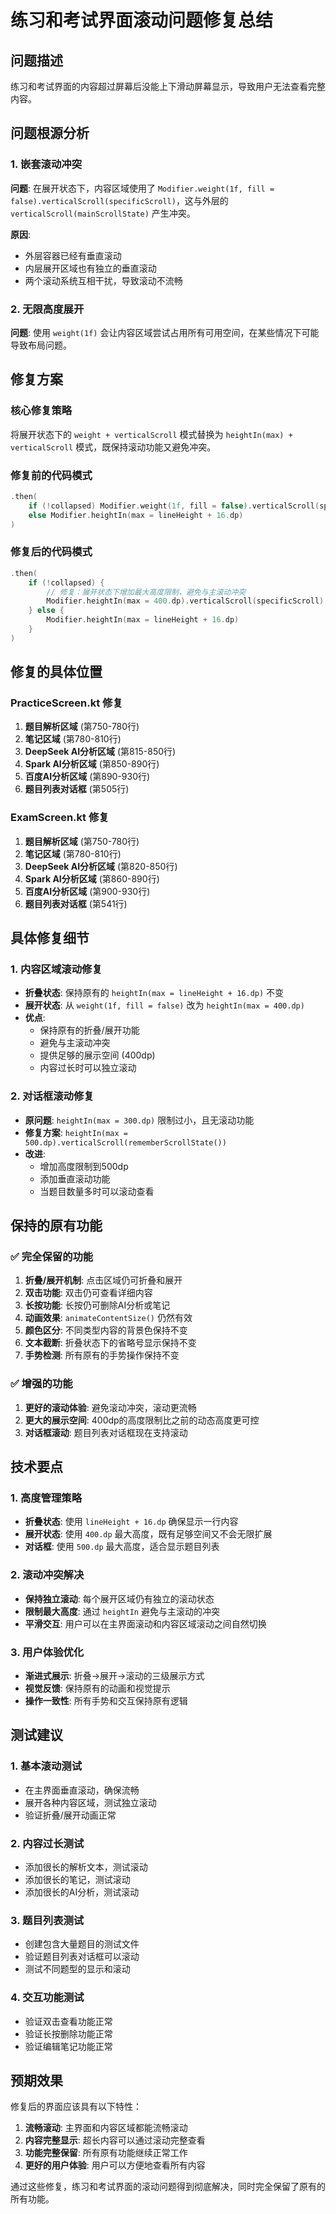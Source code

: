 # 练习和考试界面滚动问题修复总结

## 问题描述
练习和考试界面的内容超过屏幕后没能上下滑动屏幕显示，导致用户无法查看完整内容。

## 问题根源分析

### 1. 嵌套滚动冲突
**问题**: 在展开状态下，内容区域使用了 `Modifier.weight(1f, fill = false).verticalScroll(specificScroll)`，这与外层的 `verticalScroll(mainScrollState)` 产生冲突。

**原因**: 
- 外层容器已经有垂直滚动
- 内层展开区域也有独立的垂直滚动
- 两个滚动系统互相干扰，导致滚动不流畅

### 2. 无限高度展开
**问题**: 使用 `weight(1f)` 会让内容区域尝试占用所有可用空间，在某些情况下可能导致布局问题。

## 修复方案

### 核心修复策略
将展开状态下的 `weight + verticalScroll` 模式替换为 `heightIn(max) + verticalScroll` 模式，既保持滚动功能又避免冲突。

### 修复前的代码模式
```kotlin
.then(
    if (!collapsed) Modifier.weight(1f, fill = false).verticalScroll(specificScroll)
    else Modifier.heightIn(max = lineHeight + 16.dp)
)
```

### 修复后的代码模式
```kotlin
.then(
    if (!collapsed) {
        // 修复：展开状态下增加最大高度限制，避免与主滚动冲突
        Modifier.heightIn(max = 400.dp).verticalScroll(specificScroll)
    } else {
        Modifier.heightIn(max = lineHeight + 16.dp)
    }
)
```

## 修复的具体位置

### PracticeScreen.kt 修复
1. **题目解析区域** (第750-780行)
2. **笔记区域** (第780-810行)  
3. **DeepSeek AI分析区域** (第815-850行)
4. **Spark AI分析区域** (第850-890行)
5. **百度AI分析区域** (第890-930行)
6. **题目列表对话框** (第505行)

### ExamScreen.kt 修复
1. **题目解析区域** (第750-780行)
2. **笔记区域** (第780-810行)
3. **DeepSeek AI分析区域** (第820-850行)
4. **Spark AI分析区域** (第860-890行)
5. **百度AI分析区域** (第900-930行)
6. **题目列表对话框** (第541行)

## 具体修复细节

### 1. 内容区域滚动修复
- **折叠状态**: 保持原有的 `heightIn(max = lineHeight + 16.dp)` 不变
- **展开状态**: 从 `weight(1f, fill = false)` 改为 `heightIn(max = 400.dp)`
- **优点**: 
  - 保持原有的折叠/展开功能
  - 避免与主滚动冲突
  - 提供足够的展示空间 (400dp)
  - 内容过长时可以独立滚动

### 2. 对话框滚动修复
- **原问题**: `heightIn(max = 300.dp)` 限制过小，且无滚动功能
- **修复方案**: `heightIn(max = 500.dp).verticalScroll(rememberScrollState())`
- **改进**: 
  - 增加高度限制到500dp
  - 添加垂直滚动功能
  - 当题目数量多时可以滚动查看

## 保持的原有功能

### ✅ 完全保留的功能
1. **折叠/展开机制**: 点击区域仍可折叠和展开
2. **双击功能**: 双击仍可查看详细内容
3. **长按功能**: 长按仍可删除AI分析或笔记
4. **动画效果**: `animateContentSize()` 仍然有效
5. **颜色区分**: 不同类型内容的背景色保持不变
6. **文本截断**: 折叠状态下的省略号显示保持不变
7. **手势检测**: 所有原有的手势操作保持不变

### ✅ 增强的功能
1. **更好的滚动体验**: 避免滚动冲突，滚动更流畅
2. **更大的展示空间**: 400dp的高度限制比之前的动态高度更可控
3. **对话框滚动**: 题目列表对话框现在支持滚动

## 技术要点

### 1. 高度管理策略
- **折叠状态**: 使用 `lineHeight + 16.dp` 确保显示一行内容
- **展开状态**: 使用 `400.dp` 最大高度，既有足够空间又不会无限扩展
- **对话框**: 使用 `500.dp` 最大高度，适合显示题目列表

### 2. 滚动冲突解决
- **保持独立滚动**: 每个展开区域仍有独立的滚动状态
- **限制最大高度**: 通过 `heightIn` 避免与主滚动的冲突
- **平滑交互**: 用户可以在主界面滚动和内容区域滚动之间自然切换

### 3. 用户体验优化
- **渐进式展示**: 折叠→展开→滚动的三级展示方式
- **视觉反馈**: 保持原有的动画和视觉提示
- **操作一致性**: 所有手势和交互保持原有逻辑

## 测试建议

### 1. 基本滚动测试
- 在主界面垂直滚动，确保流畅
- 展开各种内容区域，测试独立滚动
- 验证折叠/展开动画正常

### 2. 内容过长测试
- 添加很长的解析文本，测试滚动
- 添加很长的笔记，测试滚动
- 添加很长的AI分析，测试滚动

### 3. 题目列表测试
- 创建包含大量题目的测试文件
- 验证题目列表对话框可以滚动
- 测试不同题型的显示和滚动

### 4. 交互功能测试
- 验证双击查看功能正常
- 验证长按删除功能正常
- 验证编辑笔记功能正常

## 预期效果

修复后的界面应该具有以下特性：

1. **流畅滚动**: 主界面和内容区域都能流畅滚动
2. **内容完整显示**: 超长内容可以通过滚动完整查看
3. **功能完整保留**: 所有原有功能继续正常工作
4. **更好的用户体验**: 用户可以方便地查看所有内容

通过这些修复，练习和考试界面的滚动问题得到彻底解决，同时完全保留了原有的所有功能。
